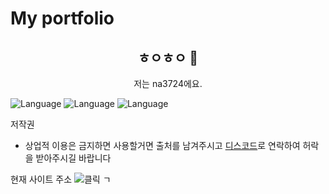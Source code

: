 # My portfolio
<h2 align="center">ㅎㅇㅎㅇ 👋</h2>
<p align="center">저는 na3724에요.</p>


![Language](https://img.shields.io/badge/language-html-brightgreen)
![Language](https://img.shields.io/badge/language-css-brightgreen)
![Language](https://img.shields.io/badge/language-javasript-brightgreen)

저작권

- 상업적 이용은 금지하면 사용할거면 출처를 남겨주시고 [디스코드](http://discord.com/users/816287619235315712)로 연락하여 허락을 받아주시길 바랍니다



현재 사이트 주소
![클릭 ㄱ](https://mysite.bestsite.repl.co/)

